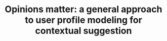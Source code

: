 ---
title: "Opinions matter: a general approach to user profile modeling for contextual suggestion"
collection: publications
paperurl: 'http://peilin-yang.github.io/files/pub/irj_15.pdf'
pubtag: 'cs'
citation: '<strong>Peilin Yang</strong> Hongning Wang, Hui Fang, and Dend Cai. <strong><i>Opinions matter: a general approach to user profile modeling for contextual suggestion</i></strong>. <strong class="conference"><i>Information Retrieval</i></strong> 18, 6 (December 2015), 586-610.'
bibtex: '<pre>@article{Yang:2015:OMG:2852080.2852088,<br>
 author = {Yang, Peilin and Wang, Hongning and Fang, Hui and Cai, Deng},<br>
 title = {Opinions Matter: A General Approach to User Profile Modeling for Contextual Suggestion},<br>
 journal = {Inf. Retr.}, <br>
 issue_date = {December  2015},<br>
 volume = {18},<br>
 number = {6},<br>
 month = dec,<br>
 year = {2015},<br>
 issn = {1386-4564},<br>
 pages = {586--610},<br>
 numpages = {25},<br>
 url = {http://dx.doi.org/10.1007/s10791-015-9278-7},<br>
 doi = {10.1007/s10791-015-9278-7},<br>
 acmid = {2852088},<br>
 publisher = {Kluwer Academic Publishers},<br>
 address = {Hingham, MA, USA},<br>
 keywords = {Contextual suggestions, Opinions, Recommendation, User modeling},<br>
} <br>
</pre>'
---